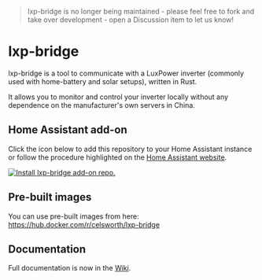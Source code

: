 > lxp-bridge is no longer being maintained - please feel free to fork and take over development - open a Discussion item to let us know!

# lxp-bridge

lxp-bridge is a tool to communicate with a LuxPower inverter (commonly used with home-battery and solar setups), written in Rust.

It allows you to monitor and control your inverter locally without any dependence on the manufacturer's own servers in China.

## Home Assistant add-on
Click the icon below to add this repository to your Home Assistant instance or follow the procedure highlighted on the [Home Assistant website](https://home-assistant.io/hassio/installing_third_party_addons).

[![Install lxp-bridge add-on repo.](https://my.home-assistant.io/badges/supervisor_add_addon_repository.svg)](https://my.home-assistant.io/redirect/supervisor_add_addon_repository/?repository_url=https%3A%2F%2Fgithub.com%2FXanhLa96%2Flxp-bridge)

## Pre-built images
You can use pre-built images from here: https://hub.docker.com/r/celsworth/lxp-bridge

## Documentation

Full documentation is now in the [Wiki](https://github.com/XanhLa96/lxp-bridge/wiki).
